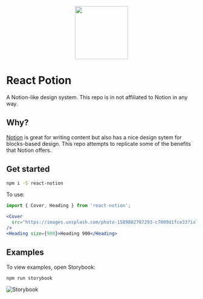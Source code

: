 <div style="display: flex; justify-content: center;"">
  <img src="https://raw.githubusercontent.com/tugboatcoding/react-potion/master/logo.png" width="140px" />
</div>

# React Potion

A Notion-like design system. This repo is in not affiliated to Notion in any way.

## Why?

[Notion](http://notion.so/) is great for writing content but also has a nice design sytem for blocks-based design. This repo attempts to replicate some of the benefits that Notion offers.

## Get started

```bash
npm i -S react-notion
```

To use:

```jsx
import { Cover, Heading } from 'react-notion';

<Cover
  src="https://images.unsplash.com/photo-1589802787293-c7009d1fce33?ixlib=rb-1.2.1&auto=format&fit=crop&w=1350&q=80"
/>
<Heading size={900}>Heading 900</Heading>
```

## Examples

To view examples, open Storybook:

```
npm run storybook
```

![Storybook](https://raw.githubusercontent.com/tugboatcoding/react-potion/master/screenshots/screenshot.png)
